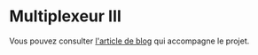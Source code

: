 # Multiplexeur III

Vous pouvez consulter [l'article de blog](https://lkdjiin.github.io/blog/2025/04/16/multiplexeur-iii/) qui accompagne le projet.
